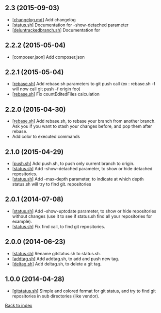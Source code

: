2.3 (2015-09-03)
----------------

- [[changelog.md](changelog.md)] Add changelog
- [[status.sh](status.md)] Documentation for -show-detached parameter
- [[deluntrackedbranch.sh](deluntrackedbranch.md)] Documentation for 

2.2.2 (2015-05-04)
------------------

- [composer.json] Add composer.json

2.2.1 (2015-05-04)
------------------

- [[rebase.sh](rebase.md)] Add rebase.sh parameters to git push call (ex : rebase.sh -f will now call git push -f origin foo)
- [[rebase.sh](rebase.md)] Fix countEditedFiles calculation

2.2.0 (2015-04-30)
------------------

- [[rebase.sh](rebase.md)] Add rebase.sh, to rebase your branch from another branch. Ask you if you want to stash your changes before, and pop them after rebase.
- Add color to executed commands

2.1.0 (2015-04-29)
------------------

- [[push.sh](push.md)] Add push.sh, to push only current branch to origin.
- [[status.sh](status.md)] Add -show-detached parameter, to show or hide detached repositories.
- [[status.sh](status.md)] Add -max-depth parameter, to indicate at which depth status.sh will try to find git. repositories

2.0.1 (2014-07-08)
------------------

- [[status.sh](status.md)] Add -show-uptodate parameter, to show or hide repositories without changes (use it to see if status.sh find all your repositories for example).
- [[status.sh](status.md)] Fix find call, to find git repositories.

2.0.0 (2014-06-23)
------------------

- [[status.sh](status.md)] Rename gitstatus.sh to status.sh.
- [[addtag.sh](addtag.md)] Add addtag.sh, to add and push new tag.
- [[deltag.sh](deltag.md)] Add deltag.sh, to delete a git tag.

1.0.0 (2014-04-28)
------------------

- [[gitstatus.sh](status.md)] Simple and colored format for git status, and try to find git repositories in sub directories (like vendor).


[Back to index](../README.md)
